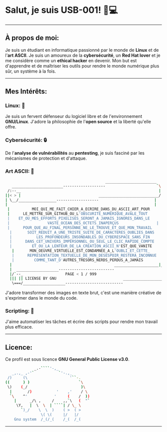 # Salut, je suis USB-001\! 👋💻

---

## À propos de moi:

Je suis un étudiant en informatique passionné par le monde de **Linux** et de l'**art ASCII**. Je suis un amoureux de la **cybersécurité**, un <span style="color:\#FF0000;">**Red Hat lover**</span> et je me considère comme un <span style="color:\#FFD700;">**ethical hacker**</span> en devenir. Mon but est d'apprendre et de maîtriser les outils pour rendre le monde numérique plus sûr, un système à la fois.

---

## Mes Intérêts:

### Linux: 🐧

Je suis un fervent défenseur du logiciel libre et de l'environnement **GNU/Linux**. J'adore la philosophie de l'**open source** et la liberté qu'elle offre.

### Cybersécurité: 🔒

De l'**analyse de vulnérabilités** au **pentesting**, je suis fasciné par les mécanismes de protection et d'attaque.

### Art ASCII: 🎨
```bash
                                             _______________________
   _______________________-------------------                       `\
 /:--__                                                              |
||< > |                                   ___________________________/
| \__/_________________-------------------                         |
|                                                                  |
 |          MOI_QUI_ME_FAIT_CHIER_A_ECRIRE_DANS_DU_ASCII_ART_POUR       |
 |      LE_METTRE_SUR_GITHUB_OU_L'OBSCURITE_NUMERIQUE_AVALE_TOUT       |
 |    ET_OU_MES_EFFORTS_PIXELISES_SERONT_A JAMAIS_IGNORES_DANS_LE      |
 |                 VASTE_OCEAN_DES_OCTETS_INAPERÇUS                 |
 |      POUR_QUE_AU_FINAL_PERSONNE_NE_LE_TROUVE_ET_QUE_MON_TRAVAIL     |
  |       SOIT_REDUIT_A_UNE_TRISTE_SUITE_DE_CARACTERES_OUBLIES_DANS     |
  |           LES_PROFONDEURS_INSONDABLES_DU_CYBERESPACE_SANS_FIN       |
  |      DANS_CET_UNIVERS_IMPERSONNEL_OU_SEUL_LE_CLIC_RAPIDE_COMPTE     |
  |         ET_OU_LA_LENTEUR_DE_LA_CREATION_ASCII_N'EST_QUE_VANITE      |
   |       MON_OEUVRE_VIRTUELLE_EST_CONDAMNEE_A_L'OUBLI_ET_CETTE_      |
   |      REPRESENTATION_TEXTUELLE_DE_MON_DESESPOIR_RESTERA_INCONNUE    |
   |         COMME_TANT_D'AUTRES_TRESORS_NERDS_PERDUS_A_JAMAIS         |
  |                                              ____________________|_
  |  ___________________-------------------------                      `\
  |/`--_                   PAGE < 1 / 999                               |
  ||| || LICENSE BY GNU                              ___________________/
   \===/___________________--------------------------


```

J'adore transformer des images en texte brut, c'est une manière créative de s'exprimer dans le monde du code.

### Scripting: 📝

J'aime automatiser les tâches et écrire des scripts pour rendre mon travail plus efficace.

---

## Licence:

Ce profil est sous licence **<span style="color:\#FF0000;">GNU General Public License v3.0</span>**.

```bash
             _.-````'-,_
   _,.,_ ,-'`           `'-.,_
 /)     (\                   '``-.
((      ) )                      `\
 \)    (_/                        )\
  |       /)           '    ,'    / \
  `\    ^'            '     (    /  ))
    |      _/\ ,     /    ,,`\   (  "`
     \Y,   |  \  \  | ````| / \_ \
       `)_/    \  \  )    ( >  ( >
                \( \(     |/   |/
    Gnu system  /_(/_(    /_(  /_(

```

---
